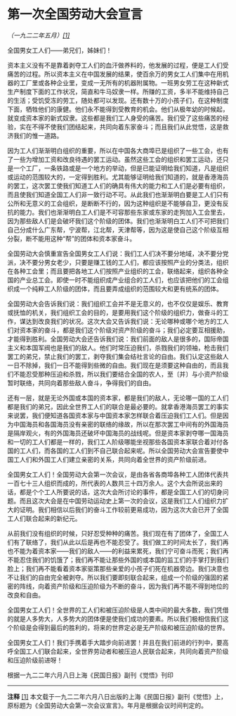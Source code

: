 # 第一次全国劳动大会宣言

*（一九二二年五月）[[1]](https://www.marxists.org/chinese/reference-books/ccp-1921-1949/01/128.htm#_ftn1)*

全国男女工人们——弟兄们，姊妹们！

 资本主义没有不是靠着剥夺工人们的血汗做养料的，他发展的过程，便是工人们受痛苦的过程。所以资本主义在中国发展的结果，使百余万的男女工人们集中在用机器的工厂里或各种企业里，变成一无所有的机器附属物。一班男女劳工在这种新式生产制度下面的工作状况，简直和牛马奴隶一样。所赚的工资，多半不能维持自己的生活；受饥受冻的劳工，随处都可以发现。还有数十万的小孩子们，在这种制度下面，牺牲他们的康健。他们永不能得到受教育的机会。他们从极年幼的时候起，就变成资本家的新式奴隶。这些都是我们工人身受的痛苦。我们受了这些痛苦的经验，实在不得不使我们团结起来，共同向着东家奋斗；而且我们从此觉悟，这是救济我们的惟一道路。

 因为工人们渐渐明白组织的重要，所以在中国各大商埠已是组织了一些工会，也有了一些为增加工资和改良待遇的罢工运动。虽然这些工会的组织和罢工运动，还只是一个工厂，一条铁路或是一个地方的举动，但是已能证明给我们知道，凡是组织或运动的范围较大的，一定得到胜利。尤其能够证明给我们知道的，就是香港海员的罢工，这次罢工使我们知道工人们的确具有伟大的能力和工人们是必要有组织，而且使我们知道全国工人们非一致行动不可。从此我们也渐渐明白要是工人们只有公所和无意义的工会组织，是断断不行的，因为这种组织是不能够自卫，更没有反抗的能力。我们也渐渐明白工人们是不可容那些东家或东家的走狗加入工会里去，因为那些敌人们是会破坏我们这个阶级的团体。我们也渐渐明白工人们不可把我们自己分成什么广东帮，宁波帮，江北帮，天津帮等，因为这是使自己这个阶级互相分裂，断不能用这种“帮”的团体和资本家奋斗。

 全国劳动大会慎重宣告全国男女工人们说：我们工人们决不要分地域，决不要分党派，决不要分男女老少，只要是赚工钱的工人们，都应该按照产业的分类法，组织在各种工会里；而且要把各地工人们按照产业组织的工会，联络起来，组织各种全国的产业总工会。即使一时不能组织成产业组合的工人们，也应该把他们的工会组织成一个纯粹工人阶级的团体，而且要弄成组织的范围较大和更有统系的团体。

 全国劳动大会告诉我们说：我们组织工会并不是无意义的，也不仅仅是娱乐、教育或抚恤的机关，我们组织工会的目的，是要用我们这个阶级的组织力，做奋斗的工作，谋达到改良我们的状况。这次大会又告诉我们说：无论哪种或哪个地方的工人们对资本家的奋斗，都是我们这个阶级对资产阶级的奋斗；我们必定要互相援助，才能得到胜利。全国劳动大会还告诉我们说：我们前面的敌人是很多的，国际帝国主义和本国军阀也是我们的敌人。他们时常压迫我们，杀戮我们的领袖，枪击我们罢工的弟兄，禁止我们的罢工，剥夺我们集会结社言论的自由。我们认定这些敌人一日不除掉，我们一日不能得到些微的自由。我们现在是须要这种自由的，而且我们不能忍受那种压迫和杀戮，所以我们要结合全国的农人，至〔并〕与小资产阶级暂时联络，共同向着那些敌人奋斗，争得我们的自由。

 还有一层，就是无论外国或本国的资本家，都是我们的敌人，无论哪一国的工人们都是我们的弟兄，因此全世界工人们的联合是最必要的。就拿香港海员罢工的事实来说罢，我们便知道各国资本家与中国资本家怎样联合着压迫我们工人们。但是因为中国海员和各国海员没有亲密的联络的缘故，所以在那次罢工中间有的外国海员是隔岸观火，有的外国海员还破坏中国海员的战线呢。但是资本家剥夺哪一国海员和一切的工人们都是一样的，我们工人阶级哪能坐视那些各国资本家联合着对付各国的工人们，而各国的工人们到不自己联合起来呢。所以全国劳动大会宣告要使中国工人们和外国工人们建立亲密的关系，共同向着全世界的资产阶级前进。

 全国男女工人们！全国劳动大会第一次会议，是由各省各商埠各种工人团体代表共一百七十三人组织而成的，所代表的人数共三十四万余人。这个大会所说出来的话，都是个个工人所要说的话，这次大会所讨论的事件，都是全国工人们的切身问题。而且这次大会是在中国劳动运动史上第一次的会议，这是我们工人们组织力扩大的证明。我们相信以后我们的奋斗工作较前更易成功，因为这次大会已开了全国工人们联合起来的新纪元。

 从前我们没有组织的时候，只好忍受种种的痛苦。我们现在有了团体了，全国工人们有了联络了，我们从此以后是再也不能忍受了。我们做工的时间太长了，我们再也不能为着资本家——我们的敌人——的利益来累死，我们宁可奋斗而死；我们再不能忍住我们的饥饿了；我们再不能让那些外国的或本国的监工们的手掌打到我们脸上；我们再不能看着资本家驱策那些亲爱的小孩子们死在机器旁边。我们决意也不让我们的自由完全被剥夺。所以我们要即刻联合起来，组成一个阶级的强固的紧密的阵线，向着资产阶级和压迫阶级为不断的奋斗，因为我们再不能不得到地位的改良和自由。

 全国男女工人们！全世界的工人们和被压迫阶级是人类中间的最大多数，我们凭借的就是人多势大，人多势大的团体便是使我们成功的要素。所以我们极相信我们这个阶级是会得到最后的胜利的，将来的世界定必是无产阶级和被压迫阶级的世界。

 全国男女工人们！我们手携着手大踏步向前进罢！并且在我们前进的行列中，要高呼全国工人们联合起来，全世界劳动者和被压迫人民联合起来，共同向着资产阶级和压迫阶级前进呀！

根据一九二二年六月八日上海《民国日报》副刊《觉悟》刊印

* * *

**注释**
[[1]](https://www.marxists.org/chinese/reference-books/ccp-1921-1949/01/128.htm#_ftnref1) 本文载于一九二二年六月八日出版的上海《民国日报》副刊《觉悟》上，原标题为《全国劳动大会第一次会议宣言》。年月是根据会议时间判定的。